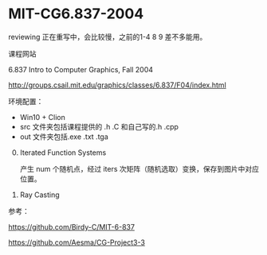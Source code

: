 # MIT-CG6.837-2004 

reviewing 正在重写中，会比较慢，之前的1-4 8 9 差不多能用。

课程网站 

6.837 Intro to Computer Graphics, Fall 2004

http://groups.csail.mit.edu/graphics/classes/6.837/F04/index.html 

环境配置：

- Win10 + Clion
- src 文件夹包括课程提供的 .h .C 和自己写的.h .cpp
- out 文件夹包括.exe .txt .tga

0. Iterated Function Systems

   产生 num 个随机点，经过 iters 次矩阵（随机选取）变换，保存到图片中对应位置。 

1. Ray Casting 





参考：

https://github.com/Birdy-C/MIT-6-837

https://github.com/Aesma/CG-Project3-3

